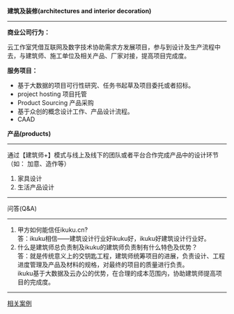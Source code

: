 **建筑及装修(architectures and interior decoration)**  

------------


**商业公司行为：**  

云工作室凭借互联网及数字技术协助需求方发展项目，参与到设计及生产流程中去，与建筑师、施工单位及相关产品、厂家对接，提高项目完成度。

**服务项目：**  
* 基于大数据的项目可行性研究、任务书起草及项目委托或者招标。
* project hosting 项目托管 
* Product Sourcing 产品采购 
* 基于众创的概念设计工作、产品设计流程。 
* CAAD 


**产品(products)**  

------------
通过【建筑师+】模式与线上及线下的团队或者平台合作完成产品中的设计环节（如： 加意、造作等）

1. 家具设计  
2. 生活产品设计  


------------

问答(Q&A)

----------------

1. 甲方如何能信任ikuku.cn?  
    答：ikuku相信——建筑设计行业好ikuku好，ikuku好建筑设计行业好。
2. 什么是建筑师总负责制及ikuku的建筑师负责制有什么特色及优势？  
   答：就是传统意义上的交钥匙工程，建筑师统筹项目的进展，负责设计、工程进度管理及产品及材料的规格，对最终的项目的质量进行负责。  
ikuku基于大数据及云办公的优势，在合理的成本范围内，协助建筑师提高项目的完成度。





------------

[相关案例](cases.md)

